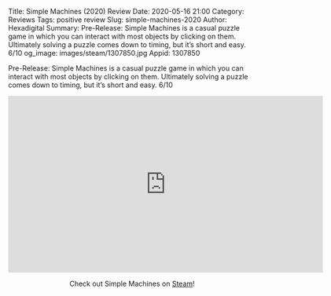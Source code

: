 Title: Simple Machines (2020) Review
Date: 2020-05-16 21:00
Category: Reviews
Tags: positive review
Slug: simple-machines-2020
Author: Hexadigital
Summary: Pre-Release: Simple Machines is a casual puzzle game in which you can interact with most objects by clicking on them. Ultimately solving a puzzle comes down to timing, but it’s short and easy. 6/10
og_image: images/steam/1307850.jpg
Appid: 1307850

Pre-Release: Simple Machines is a casual puzzle game in which you can interact with most objects by clicking on them. Ultimately solving a puzzle comes down to timing, but it’s short and easy. 6/10

<center><iframe src="https://www.youtube.com/embed/Gy86urVIsPs?feature=oembed" allow="accelerometer; autoplay; encrypted-media; gyroscope; picture-in-picture" width="640" height="360" frameborder="0"></iframe>

Check out Simple Machines on [Steam](https://store.steampowered.com/app/1307850/?curator_clanid=34633900)!</center>
